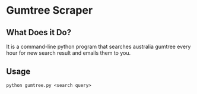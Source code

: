 # Gumtree Scraper

## What Does it Do?
It is a command-line python program that searches australia gumtree every hour
for new search result and emails them to you. 


## Usage
    python gumtree.py <search query>

